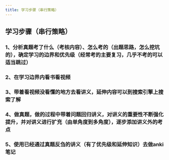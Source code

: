 ```yaml
---
title: 学习步骤（串行策略）
---
```


## 学习步骤（串行策略）
### 1、分析真题考了什么（考核内容）、怎么考的（出题思路，怎么挖坑的），确定学习的边界和优先级（经常考的主要复习，几乎不考的可以适当跳过）

### 2、在学习边界内看书看视频

### 3、带着看视频没看懂的地方去看讲义，延伸内容可以到搜索引擎上搜索了解

### 4、做真题，做的过程中带着问题回归讲义，对讲义的重要性不断强化提升，并对讲义进行扩充（由单角度到多角度），逐步添加讲义外的考点

### 5、使用已经通过真题反刍的讲义（有了优先级和延伸知识）去做anki笔记
